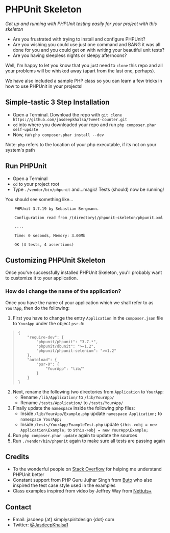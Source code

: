 # PHPUnit Skeleton #
_Get up and running with PHPUnit testing easily for your project with this skeleton_

* Are you frustrated with trying to install and configure PHPUnit?
* Are you wishing you could use just one command and BANG it was all done for you and you could get on with writing your beautiful unit tests?
* Are you having sleepless nights or sleepy afternoons?

Well, I'm happy to let you know that you just need to `clone` this repo and all your problems will be whisked away (apart from the last one, perhaps).

We have also included a sample PHP class so you can learn a few tricks in how to use PHPUnit in your projects!

## Simple-tastic 3 Step Installation ##
* Open a Terminal. Download the repo with `git clone https://github.com/jasdeepkhalsa/tweet-counter.git`
* `cd` into where you downloaded your repo and run `php composer.phar self-update`
* Now, run `php composer.phar install --dev`

Note: `php` refers to the location of your php executable, if its not on your system's path

## Run PHPUnit ##
* Open a Terminal
* `cd` to your project root
* Type `./vendor/bin/phpunit` and...magic! Tests (should) now be running!

You should see something like...

		PHPUnit 3.7.19 by Sebastian Bergmann.
		
		Configuration read from /(directory)/phpunit-skeleton/phpunit.xml
		
		....
		
		Time: 0 seconds, Memory: 3.00Mb
		
		OK (4 tests, 4 assertions)

## Customizing PHPUnit Skeleton  ##
Once you've successfully installed PHPUnit Skeleton, you'll probably want to customize it to your application.

### How do I change the name of the application? ###
Once you have the name of your application which we shall refer to as `YourApp`, then do the following:

1. First you have to change the entry `Application` in the `composer.json` file to `YourApp` under the object `psr-0`:

  >		{
  >			"require-dev": {
  >				"phpunit/phpunit": "3.7.*",
  >				"phpunit/dbunit": ">=1.2",
  >				"phpunit/phpunit-selenium": ">=1.2"
  >			},
  >			"autoload": {
  >				"psr-0": {
  >					"YourApp": "lib/"
  >				}
  >			}
  >		}
  >

2. Next, rename the following two directories from `Application` to `YourApp`:
	* Rename `/lib/Application/` to `/lib/YourApp/`
	* Rename `/tests/Application/` to `/tests/YourApp/`
3. Finally update the `namespace` inside the following php files:
	* Inside `/lib/YourApp/Example.php` update `namespace Application;` to `namespace YourApp;`
	* Inside `/tests/YourApp/ExampleTest.php` update `$this->obj = new Application\Example;` to `$this->obj = new YourApp\Example;`
4. Run `php composer.phar update` again to update the sources
5. Run `./vendor/bin/phpunit` again to make sure all tests are passing again

## Credits ##
* To the wonderful people on [Stack Overflow](http://stackoverflow.com/questions/15710410/autoloading-classes-in-phpunit-using-composer-and-autoload-php) for helping me understand PHPUnit better
* Constant support from PHP Guru Jujhar Singh from [Buto](http://get.buto.tv/) who also inspired the test case style used in the examples
* Class examples inspired from video by Jeffrey Way from [Nettuts+](http://net.tutsplus.com/tutorials/php/better-workflow-in-php-with-composer-namespacing-and-phpunit/)

## Contact ##
* Email: jasdeep {at} simplyspiritdesign {dot} com
* Twitter: [@JasdeepKhalsa1](http://twitter.com/@JasdeepKhalsa1)
